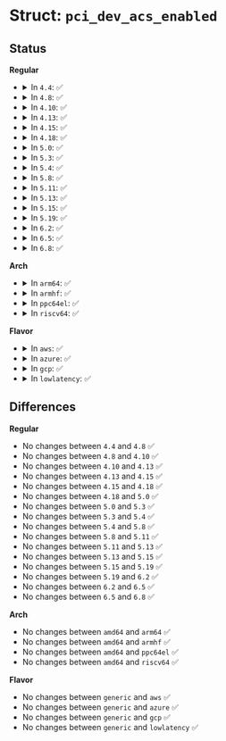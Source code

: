 # Struct: <code>pci_dev_acs_enabled</code>

## Status
<b>Regular</b>
<ul>
<li>
<details>
<summary>In <code>4.4</code>: ✅</summary>

```c
struct pci_dev_acs_enabled {
    u16 vendor;
    u16 device;
    int (*acs_enabled)(struct pci_dev *, u16);
};
```
</details>
</li>
<li>
<details>
<summary>In <code>4.8</code>: ✅</summary>

```c
struct pci_dev_acs_enabled {
    u16 vendor;
    u16 device;
    int (*acs_enabled)(struct pci_dev *, u16);
};
```
</details>
</li>
<li>
<details>
<summary>In <code>4.10</code>: ✅</summary>

```c
struct pci_dev_acs_enabled {
    u16 vendor;
    u16 device;
    int (*acs_enabled)(struct pci_dev *, u16);
};
```
</details>
</li>
<li>
<details>
<summary>In <code>4.13</code>: ✅</summary>

```c
struct pci_dev_acs_enabled {
    u16 vendor;
    u16 device;
    int (*acs_enabled)(struct pci_dev *, u16);
};
```
</details>
</li>
<li>
<details>
<summary>In <code>4.15</code>: ✅</summary>

```c
struct pci_dev_acs_enabled {
    u16 vendor;
    u16 device;
    int (*acs_enabled)(struct pci_dev *, u16);
};
```
</details>
</li>
<li>
<details>
<summary>In <code>4.18</code>: ✅</summary>

```c
struct pci_dev_acs_enabled {
    u16 vendor;
    u16 device;
    int (*acs_enabled)(struct pci_dev *, u16);
};
```
</details>
</li>
<li>
<details>
<summary>In <code>5.0</code>: ✅</summary>

```c
struct pci_dev_acs_enabled {
    u16 vendor;
    u16 device;
    int (*acs_enabled)(struct pci_dev *, u16);
};
```
</details>
</li>
<li>
<details>
<summary>In <code>5.3</code>: ✅</summary>

```c
struct pci_dev_acs_enabled {
    u16 vendor;
    u16 device;
    int (*acs_enabled)(struct pci_dev *, u16);
};
```
</details>
</li>
<li>
<details>
<summary>In <code>5.4</code>: ✅</summary>

```c
struct pci_dev_acs_enabled {
    u16 vendor;
    u16 device;
    int (*acs_enabled)(struct pci_dev *, u16);
};
```
</details>
</li>
<li>
<details>
<summary>In <code>5.8</code>: ✅</summary>

```c
struct pci_dev_acs_enabled {
    u16 vendor;
    u16 device;
    int (*acs_enabled)(struct pci_dev *, u16);
};
```
</details>
</li>
<li>
<details>
<summary>In <code>5.11</code>: ✅</summary>

```c
struct pci_dev_acs_enabled {
    u16 vendor;
    u16 device;
    int (*acs_enabled)(struct pci_dev *, u16);
};
```
</details>
</li>
<li>
<details>
<summary>In <code>5.13</code>: ✅</summary>

```c
struct pci_dev_acs_enabled {
    u16 vendor;
    u16 device;
    int (*acs_enabled)(struct pci_dev *, u16);
};
```
</details>
</li>
<li>
<details>
<summary>In <code>5.15</code>: ✅</summary>

```c
struct pci_dev_acs_enabled {
    u16 vendor;
    u16 device;
    int (*acs_enabled)(struct pci_dev *, u16);
};
```
</details>
</li>
<li>
<details>
<summary>In <code>5.19</code>: ✅</summary>

```c
struct pci_dev_acs_enabled {
    u16 vendor;
    u16 device;
    int (*acs_enabled)(struct pci_dev *, u16);
};
```
</details>
</li>
<li>
<details>
<summary>In <code>6.2</code>: ✅</summary>

```c
struct pci_dev_acs_enabled {
    u16 vendor;
    u16 device;
    int (*acs_enabled)(struct pci_dev *, u16);
};
```
</details>
</li>
<li>
<details>
<summary>In <code>6.5</code>: ✅</summary>

```c
struct pci_dev_acs_enabled {
    u16 vendor;
    u16 device;
    int (*acs_enabled)(struct pci_dev *, u16);
};
```
</details>
</li>
<li>
<details>
<summary>In <code>6.8</code>: ✅</summary>

```c
struct pci_dev_acs_enabled {
    u16 vendor;
    u16 device;
    int (*acs_enabled)(struct pci_dev *, u16);
};
```
</details>
</li>
</ul>
<b>Arch</b>
<ul>
<li>
<details>
<summary>In <code>arm64</code>: ✅</summary>

```c
struct pci_dev_acs_enabled {
    u16 vendor;
    u16 device;
    int (*acs_enabled)(struct pci_dev *, u16);
};
```
</details>
</li>
<li>
<details>
<summary>In <code>armhf</code>: ✅</summary>

```c
struct pci_dev_acs_enabled {
    u16 vendor;
    u16 device;
    int (*acs_enabled)(struct pci_dev *, u16);
};
```
</details>
</li>
<li>
<details>
<summary>In <code>ppc64el</code>: ✅</summary>

```c
struct pci_dev_acs_enabled {
    u16 vendor;
    u16 device;
    int (*acs_enabled)(struct pci_dev *, u16);
};
```
</details>
</li>
<li>
<details>
<summary>In <code>riscv64</code>: ✅</summary>

```c
struct pci_dev_acs_enabled {
    u16 vendor;
    u16 device;
    int (*acs_enabled)(struct pci_dev *, u16);
};
```
</details>
</li>
</ul>
<b>Flavor</b>
<ul>
<li>
<details>
<summary>In <code>aws</code>: ✅</summary>

```c
struct pci_dev_acs_enabled {
    u16 vendor;
    u16 device;
    int (*acs_enabled)(struct pci_dev *, u16);
};
```
</details>
</li>
<li>
<details>
<summary>In <code>azure</code>: ✅</summary>

```c
struct pci_dev_acs_enabled {
    u16 vendor;
    u16 device;
    int (*acs_enabled)(struct pci_dev *, u16);
};
```
</details>
</li>
<li>
<details>
<summary>In <code>gcp</code>: ✅</summary>

```c
struct pci_dev_acs_enabled {
    u16 vendor;
    u16 device;
    int (*acs_enabled)(struct pci_dev *, u16);
};
```
</details>
</li>
<li>
<details>
<summary>In <code>lowlatency</code>: ✅</summary>

```c
struct pci_dev_acs_enabled {
    u16 vendor;
    u16 device;
    int (*acs_enabled)(struct pci_dev *, u16);
};
```
</details>
</li>
</ul>

## Differences
<b>Regular</b>
<ul>
<li>
No changes between <code>4.4</code> and <code>4.8</code> ✅
</li>
<li>
No changes between <code>4.8</code> and <code>4.10</code> ✅
</li>
<li>
No changes between <code>4.10</code> and <code>4.13</code> ✅
</li>
<li>
No changes between <code>4.13</code> and <code>4.15</code> ✅
</li>
<li>
No changes between <code>4.15</code> and <code>4.18</code> ✅
</li>
<li>
No changes between <code>4.18</code> and <code>5.0</code> ✅
</li>
<li>
No changes between <code>5.0</code> and <code>5.3</code> ✅
</li>
<li>
No changes between <code>5.3</code> and <code>5.4</code> ✅
</li>
<li>
No changes between <code>5.4</code> and <code>5.8</code> ✅
</li>
<li>
No changes between <code>5.8</code> and <code>5.11</code> ✅
</li>
<li>
No changes between <code>5.11</code> and <code>5.13</code> ✅
</li>
<li>
No changes between <code>5.13</code> and <code>5.15</code> ✅
</li>
<li>
No changes between <code>5.15</code> and <code>5.19</code> ✅
</li>
<li>
No changes between <code>5.19</code> and <code>6.2</code> ✅
</li>
<li>
No changes between <code>6.2</code> and <code>6.5</code> ✅
</li>
<li>
No changes between <code>6.5</code> and <code>6.8</code> ✅
</li>
</ul>
<b>Arch</b>
<ul>
<li>
No changes between <code>amd64</code> and <code>arm64</code> ✅
</li>
<li>
No changes between <code>amd64</code> and <code>armhf</code> ✅
</li>
<li>
No changes between <code>amd64</code> and <code>ppc64el</code> ✅
</li>
<li>
No changes between <code>amd64</code> and <code>riscv64</code> ✅
</li>
</ul>
<b>Flavor</b>
<ul>
<li>
No changes between <code>generic</code> and <code>aws</code> ✅
</li>
<li>
No changes between <code>generic</code> and <code>azure</code> ✅
</li>
<li>
No changes between <code>generic</code> and <code>gcp</code> ✅
</li>
<li>
No changes between <code>generic</code> and <code>lowlatency</code> ✅
</li>
</ul>
